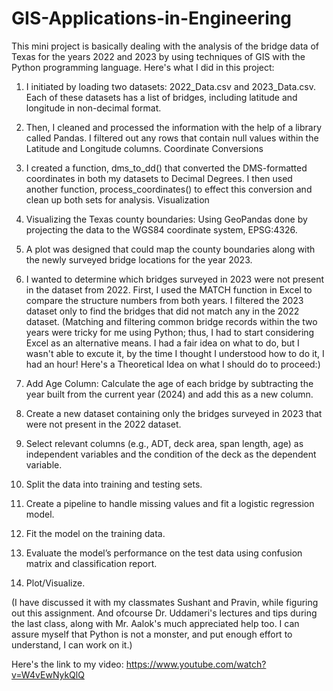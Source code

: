 # GIS-Applications-in-Engineering
This mini project is basically dealing with the analysis of the bridge data of Texas for the years 2022 and 2023 by using techniques of GIS with the Python programming language.
Here's what I did in this project:
1. I initiated by loading two datasets: 2022_Data.csv and 2023_Data.csv. Each of these datasets has a list of bridges, including latitude and longitude in non-decimal format.
2. Then, I cleaned and processed the information with the help of a library called Pandas. I filtered out any rows that contain null values within the Latitude and Longitude columns.
Coordinate Conversions
3. I created a function, dms_to_dd() that converted the DMS-formatted coordinates in both my datasets to Decimal Degrees. I then used another function, process_coordinates() to effect this conversion and clean up both sets for analysis. Visualization
4. Visualizing the Texas county boundaries: Using GeoPandas done by projecting the data to the WGS84 coordinate system, EPSG:4326.
5. A plot was designed that could map the county boundaries along with the newly surveyed bridge locations for the year 2023.


6. I wanted to determine which bridges surveyed in 2023 were not present in the dataset from 2022. First, I used the MATCH function in Excel to compare the structure numbers from both years. I filtered the 2023 dataset only to find the bridges that did not match any in the 2022 dataset.
(Matching and filtering common bridge records within the two years were tricky for me using Python; thus, I had to start considering Excel as an alternative means. I had a fair idea on what to do, but I wasn't able to excute it, by the time I thought I understood how to do it, I had an hour! Here's a Theoretical Idea on what I should do to proceed:)

7. Add Age Column: Calculate the age of each bridge by subtracting the year built from the current year (2024) and add this as a new column.
8. Create a new dataset containing only the bridges surveyed in 2023 that were not present in the 2022 dataset.
9. Select relevant columns (e.g., ADT, deck area, span length, age) as independent variables and the condition of the deck as the dependent variable.
10. Split the data into training and testing sets.
11. Create a pipeline to handle missing values and fit a logistic regression model.
12. Fit the model on the training data.
13. Evaluate the model’s performance on the test data using confusion matrix and classification report.
14. Plot/Visualize.

(I have discussed it with my classmates Sushant and Pravin, while figuring out this assignment. And ofcourse Dr. Uddameri's lectures and tips during the last class, along with Mr. Aalok's much appreciated help too. I can assure myself that Python is not a monster, and put enough effort to understand, I can work on it.)

Here's the link to my video: https://www.youtube.com/watch?v=W4vEwNykQlQ
